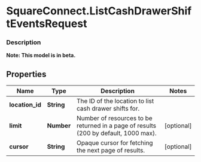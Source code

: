 # SquareConnect.ListCashDrawerShiftEventsRequest

### Description
**Note: This model is in beta.**



## Properties
Name | Type | Description | Notes
------------ | ------------- | ------------- | -------------
**location_id** | **String** | The ID of the location to list cash drawer shifts for. | 
**limit** | **Number** | Number of resources to be returned in a page of results (200 by default, 1000 max). | [optional] 
**cursor** | **String** | Opaque cursor for fetching the next page of results. | [optional] 


